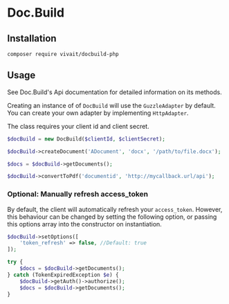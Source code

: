 # Doc.Build

## Installation

```
composer require vivait/docbuild-php
```

## Usage

See Doc.Build's Api documentation for detailed information on its methods.

Creating an instance of of `DocBuild` will use the `GuzzleAdapter` by default.
You can create your own adapter by implementing `HttpAdapter`.

The class requires your client id and client secret.

```php
$docBuild = new DocBuild($clientId, $clientSecret);

$docBuild->createDocument('ADocument', 'docx', '/path/to/file.docx');

$docs = $docBuild->getDocuments();

$docBuild->convertToPdf('documentid', 'http://mycallback.url/api');

```

### Optional: Manually refresh access_token
By default, the client will automatically refresh your `access_token`. However,
this behaviour can be changed by setting the following option, or passing this
options array into the constructor on instantiation.

```php
$docBuild->setOptions([
	'token_refresh' => false, //Default: true
]);

try {
	$docs = $docBuild->getDocuments();
} catch (TokenExpiredException $e) {
	$docBuild->getAuth()->authorize();
	$docs = $docBuild->getDocuments();
}
```

